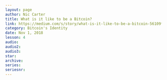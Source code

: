 ```yaml
---
layout: page
author: Nic Carter
title: What is it like to be a Bitcoin?
link: https://medium.com/s/story/what-is-it-like-to-be-a-bitcoin-56109f3e6753
category: Bitcoin's Identity
date: Nov 1, 2018
lesson: 4
audio: 
audio2: 
audio3: 
star: 
archive: 
series: 
seriesnr: 
---
```

